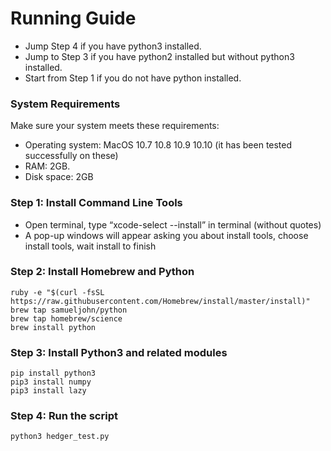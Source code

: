 # Running Guide

  - Jump Step 4 if you have python3 installed.
  - Jump to Step 3 if you have python2 installed but without python3 installed.
  - Start from Step 1 if you do not have python installed.

### System Requirements
Make sure your system meets these requirements:
  - Operating system: MacOS 10.7 10.8 10.9 10.10 (it has been tested successfully on these)
  - RAM: 2GB.
  - Disk space: 2GB

### Step 1: Install Command Line Tools 
  - Open terminal, type “xcode-select --install” in terminal (without quotes)
  - A pop-up windows will appear asking you about install tools, choose install tools, wait install to finish
  
### Step 2: Install Homebrew and Python

  ```
  ruby -e "$(curl -fsSL https://raw.githubusercontent.com/Homebrew/install/master/install)"
  brew tap samueljohn/python
  brew tap homebrew/science
  brew install python
  ```

### Step 3: Install Python3 and related modules
    
  ```
  pip install python3
  pip3 install numpy
  pip3 install lazy
  ```

### Step 4: Run the script

  ```
  python3 hedger_test.py
  ```
     